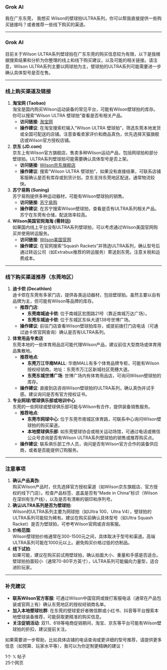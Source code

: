 ### Grok AI

<div class="thinking-container"></div><div class="response-content-markdown [&amp;_a]:text-current [&amp;_a:hover]:text-primary [&amp;_a:hover]:decoration-primary [&amp;_a]:underline [&amp;_a]:decoration-primary/30 [&amp;_a]:underline-offset-2 [&amp;_h2:first-child]:mt-0 [&amp;_h3:first-child]:mt-0 [&amp;_h4:first-child]:mt-0"><p dir="auto" class="break-words" style="white-space: pre-wrap;">我在广东东莞， 我想买 Wilson的壁球拍ULTRA系列，你可以帮我直接提供一些购买链接吗？或者推荐一些线下购买的渠道。</p></div><section class="inline-media-container flex flex-col gap-1"></section><section class="auth-notification flex flex-col gap-1"></section>

---

### Grok AI

<div class="thinking-container"></div><div class="response-content-markdown [&amp;_a]:text-current [&amp;_a:hover]:text-primary [&amp;_a:hover]:decoration-primary [&amp;_a]:underline [&amp;_a]:decoration-primary/30 [&amp;_a]:underline-offset-2 [&amp;_h2:first-child]:mt-0 [&amp;_h3:first-child]:mt-0 [&amp;_h4:first-child]:mt-0"><p dir="auto" class="break-words" style="white-space: pre-wrap;">目前关于Wilson ULTRA系列壁球拍在广东东莞的购买信息较为有限，以下是我根据搜索结果和分析为你整理的线上和线下购买建议，以及可能的相关链接。请注意，Wilson ULTRA系列主要以网球拍为主，壁球拍的ULTRA系列可能需要进一步确认具体型号是否在售。</p>
<hr class="border-border-l2">
<h3 dir="auto" class="">线上购买渠道及链接</h3>
<ol dir="auto" class="marker:text-secondary">
<li class="break-words"><strong class="font-semibold">淘宝网 (Taobao)</strong><br>
淘宝是国内购买Wilson运动装备的常见平台，可能有Wilson壁球拍的库存。你可以搜索“Wilson ULTRA 壁球拍”查看是否有相关产品。
<ul dir="auto" class="marker:text-secondary">
<li class="break-words"><strong class="font-semibold">访问链接</strong>: <a href="https://www.taobao.com" target="_blank" rel="noopener noreferrer">淘宝网</a></li>
<li class="break-words"><strong class="font-semibold">操作建议</strong>: 在淘宝搜索栏输入“Wilson ULTRA 壁球拍”，筛选东莞本地发货或全国可配送的店铺。注意查看卖家评价和商品真伪，优先选择天猫旗舰店或Wilson官方授权店铺。</li>
</ul>
</li>
<li class="break-words"><strong class="font-semibold">京东 (JD.com)</strong><br>
京东上有Wilson官方旗舰店，售卖多种Wilson运动产品，包括网球拍和部分壁球拍。ULTRA系列壁球拍可能需要确认具体型号是否上架。
<ul dir="auto" class="marker:text-secondary">
<li class="break-words"><strong class="font-semibold">访问链接</strong>: <a href="https://mall.jd.com/index-1000004059.html" target="_blank" rel="noopener noreferrer">Wilson京东旗舰店</a></li>
<li class="break-words"><strong class="font-semibold">操作建议</strong>: 搜索“Wilson ULTRA 壁球拍”，如果没有直接结果，可联系店铺客服确认是否有库存或到货计划。京东支持东莞地区配送，通常物流较快。</li>
</ul>
</li>
<li class="break-words"><strong class="font-semibold">苏宁易购 (Suning)</strong><br>
苏宁易购提供多种运动器材，可能有Wilson壁球拍的销售。
<ul dir="auto" class="marker:text-secondary">
<li class="break-words"><strong class="font-semibold">访问链接</strong>: <a href="https://product.suning.com" target="_blank" rel="noopener noreferrer">苏宁易购</a></li>
<li class="break-words"><strong class="font-semibold">操作建议</strong>: 在苏宁搜索Wilson壁球拍，查看是否有ULTRA系列相关产品。苏宁在东莞有仓储，配送效率较高。</li>
</ul>
</li>
<li class="break-words"><strong class="font-semibold">Wilson美国官网海淘 (需转运)</strong><br>
如果国内线上平台没有ULTRA系列壁球拍，可以考虑通过Wilson美国官网购买并使用转运服务。
<ul dir="auto" class="marker:text-secondary">
<li class="break-words"><strong class="font-semibold">访问链接</strong>: <a href="https://www.wilson.com" target="_blank" rel="noopener noreferrer">Wilson美国官网</a></li>
<li class="break-words"><strong class="font-semibold">操作建议</strong>: 在官网搜索“Squash Rackets”并筛选ULTRA系列，确认型号后通过转运公司（如Extrabux推荐的转运服务）寄送到东莞。注意关税和运费成本。</li>
</ul>
</li>
</ol>
<hr class="border-border-l2">
<h3 dir="auto" class="">线下购买渠道推荐（东莞地区）</h3>
<ol dir="auto" class="marker:text-secondary">
<li class="break-words"><strong class="font-semibold">迪卡侬 (Decathlon)</strong><br>
迪卡侬在东莞有多家门店，提供各类运动器材，包括壁球拍。虽然主要以自有品牌为主，但可能有Wilson等品牌的库存。
<ul dir="auto" class="marker:text-secondary">
<li class="break-words"><strong class="font-semibold">推荐门店</strong>:
<ul dir="auto" class="marker:text-secondary">
<li class="break-words"><strong class="font-semibold">东莞南城迪卡侬</strong>: 位于南城区宏图路21号（靠近南城万达广场）。</li>
<li class="break-words"><strong class="font-semibold">东莞东城迪卡侬</strong>: 位于东城区东纵大道138号世博广场。</li>
</ul>
</li>
<li class="break-words"><strong class="font-semibold">操作建议</strong>: 前往门店查看Wilson壁球拍库存，或提前拨打门店电话（可通过迪卡侬官网查询）确认是否有ULTRA系列。</li>
</ul>
</li>
<li class="break-words"><strong class="font-semibold">体育用品专卖店</strong><br>
东莞本地的一些体育用品店可能代理Wilson产品，建议前往大型商场或体育用品集散地。
<ul dir="auto" class="marker:text-secondary">
<li class="break-words"><strong class="font-semibold">推荐地点</strong>:
<ul dir="auto" class="marker:text-secondary">
<li class="break-words"><strong class="font-semibold">东莞万江华南MALL</strong>: 华南MALL有多个体育品牌专柜，可能有Wilson授权经销商。地址：东莞市万江区新城社区莞穗大道。</li>
<li class="break-words"><strong class="font-semibold">东莞东城世博广场</strong>: 世博广场内有体育用品店，可询问Wilson壁球拍的库存。</li>
</ul>
</li>
<li class="break-words"><strong class="font-semibold">操作建议</strong>: 直接到店咨询Wilson壁球拍的ULTRA系列，确认真伪并试手感。建议询问是否有官方授权证书。</li>
</ul>
</li>
<li class="break-words"><strong class="font-semibold">专业网球/壁球俱乐部或培训中心</strong><br>
东莞的一些网球或壁球俱乐部可能与Wilson有合作，提供装备销售服务。
<ul dir="auto" class="marker:text-secondary">
<li class="break-words"><strong class="font-semibold">推荐地点</strong>:
<ul dir="auto" class="marker:text-secondary">
<li class="break-words"><strong class="font-semibold">东莞市网球中心</strong>: 位于东莞市南城区体育路，可联系中心询问Wilson壁球拍的购买渠道。</li>
<li class="break-words"><strong class="font-semibold">本地壁球俱乐部</strong>: 如东莞壁球协会或相关运动场馆，可通过电话或微信公众号咨询是否有Wilson ULTRA系列壁球拍的销售或推荐购买点。</li>
</ul>
</li>
<li class="break-words"><strong class="font-semibold">操作建议</strong>: 联系俱乐部工作人员，询问是否有Wilson官方合作的装备供应商，或者是否能提供订购服务。</li>
</ul>
</li>
</ol>
<hr class="border-border-l2">
<h3 dir="auto" class="">注意事项</h3>
<ol dir="auto" class="marker:text-secondary">
<li class="break-words"><strong class="font-semibold">确认产品真伪</strong>:<br>
购买Wilson产品时，优先选择官方授权渠道（如Wilson京东旗舰店、官方授权的线下门店）。检查产品标签、底盖是否有“Made in China”标识（Wilson在深圳有生产线），以及是否有清晰的钢印和序列号。<a href="https://m.iask.sina.com.cn/b/gVIR0NTnUV41.html" target="_blank" rel="noopener noreferrer" class="web-search-result-chip focus:outline-none focus-visible:outline-none focus-visible:bg:input rounded-md ml-1 mr-0.5" data-state="closed"><div class="inline-flex align-text-bottom items-center justify-center select-none my-0 rounded-md bg-important border border-card-border opacity-60 grayscale hover:filter-none hover:opacity-100 transition-opacity"><img class="size-[18px] m-0 rounded-md" alt="" src="https://imgs.search.brave.com/UtTmK5xpN-gpKcB6dGyLiiuyLfofB7mQ_BGlsjkLM0c/rs:fit:64:0:0:0/g:ce/aHR0cDovL2Zhdmlj/b25zLnNlYXJjaC5i/cmF2ZS5jb20vaWNv/bnMvNWMyM2I4YTUy/MDhhMjM0OGZkMjBm/NGNhMWIzMDU0NDYx/OTJhMDMxZGQzYWEw/NjczNDE5NjM4ZTY1/OTI1NTExMC9tLmlh/c2suc2luYS5jb20u/Y24v"></div></a></li>
<li class="break-words"><strong class="font-semibold">确认ULTRA系列是否为壁球拍</strong>:<br>
Wilson的ULTRA系列主要为网球拍（如Ultra 100、Ultra V4），壁球拍的ULTRA系列可能较为稀有。建议在购买前确认具体型号（如Ultra Squash Racket）是否为壁球拍，可参考Wilson官网或咨询客服。</li>
<li class="break-words"><strong class="font-semibold">价格范围</strong>:<br>
Wilson壁球拍价格通常在300-1500元之间，具体取决于型号和渠道。高端ULTRA系列可能在1000元以上。避免购买价格过低的仿制品。<a href="https://m.iask.sina.com.cn/b/gVIR0NTnUV41.html" target="_blank" rel="noopener noreferrer" class="web-search-result-chip focus:outline-none focus-visible:outline-none focus-visible:bg:input rounded-md ml-1 mr-0.5" data-state="closed"><div class="inline-flex align-text-bottom items-center justify-center select-none my-0 rounded-md bg-important border border-card-border opacity-60 grayscale hover:filter-none hover:opacity-100 transition-opacity"><img class="size-[18px] m-0 rounded-md" alt="" src="https://imgs.search.brave.com/UtTmK5xpN-gpKcB6dGyLiiuyLfofB7mQ_BGlsjkLM0c/rs:fit:64:0:0:0/g:ce/aHR0cDovL2Zhdmlj/b25zLnNlYXJjaC5i/cmF2ZS5jb20vaWNv/bnMvNWMyM2I4YTUy/MDhhMjM0OGZkMjBm/NGNhMWIzMDU0NDYx/OTJhMDMxZGQzYWEw/NjczNDE5NjM4ZTY1/OTI1NTExMC9tLmlh/c2suc2luYS5jb20u/Y24v"></div></a></li>
<li class="break-words"><strong class="font-semibold">线下试拍</strong>:<br>
如果可能，建议在购买前试用壁球拍，确认拍面大小、重量和手感是否适合。壁球拍拍面较小（通常70-80平方英寸），ULTRA系列可能偏向力量型，适合进阶玩家。<a href="https://post.smzdm.com/p/a8p3zmm6/" target="_blank" rel="noopener noreferrer" class="web-search-result-chip focus:outline-none focus-visible:outline-none focus-visible:bg:input rounded-md ml-1 mr-0.5" data-state="closed"><div class="inline-flex align-text-bottom items-center justify-center select-none my-0 rounded-md bg-important border border-card-border opacity-60 grayscale hover:filter-none hover:opacity-100 transition-opacity"><img class="size-[18px] m-0 rounded-md" alt="" src="https://imgs.search.brave.com/j8J2mvTXHOFNWdchWrZg-rz15QrzzplbRtzna3AK6Vk/rs:fit:64:0:0:0/g:ce/aHR0cDovL2Zhdmlj/b25zLnNlYXJjaC5i/cmF2ZS5jb20vaWNv/bnMvYzhjN2YxZGEz/MGZmMGZlMDEwMGQ2/NTRmNmUxZmVmOTc2/ZjUwZTM4MjI5NGZj/YzczYjUxNDQwMGYw/M2FmYTNmYi9wb3N0/LnNtemRtLmNvbS8"></div></a></li>
</ol>
<hr class="border-border-l2">
<h3 dir="auto" class="">补充建议</h3>
<ul dir="auto" class="marker:text-secondary">
<li class="break-words"><strong class="font-semibold">联系Wilson官方客服</strong>: 可通过Wilson中国官网或拨打客服电话（通常在产品包装或官网上有）确认东莞地区的授权经销商名单。</li>
<li class="break-words"><strong class="font-semibold">加入本地壁球社群</strong>: 在东莞的壁球爱好者微信群或小红书、抖音等平台搜索本地壁球装备推荐，可能获取更精准的购买信息。</li>
<li class="break-words"><strong class="font-semibold">关注促销活动</strong>: 双11、618等电商促销期间，淘宝、京东等平台可能有Wilson壁球拍的折扣，建议提前关注。</li>
</ul>
<p dir="auto" class="break-words" style="white-space: pre-wrap;">如果需要进一步帮助，比如具体店铺的电话查询或更详细的型号推荐，请提供更多信息（如预算、玩家水平等），我可以为你定制更精确的建议！</p></div><section class="inline-media-container flex flex-col gap-1"></section><section class="auth-notification flex flex-col gap-1"></section><div class="flex gap-2 mt-1"><div class="search-results flex -ml-1 text-sm gap-2 mb-1"><div class="flex flex-row items-center pr-4 py-1 rounded-full cursor-pointer bg-foreground border border-card-border hover:bg-card-hover hover:border-card-border-focus"><div style="z-index: 3;"><div class="x-post-chip align-text-bottom select-none my-0 rounded-full opacity-100 ml-1.5 flex bg-popover border border-background z-3"><img class="size-[18px] m-0 rounded-full" alt="" src="https://pbs.twimg.com/profile_images/1765219623279177728/o1YiKl95_normal.jpg"></div></div><div class="truncate ml-2">1个 𝕏 帖子</div></div><div class="flex flex-row items-center pr-4 py-1 rounded-full cursor-pointer bg-foreground border border-card-border hover:bg-card-hover hover:border-card-border-focus"><div style="z-index: 3;"><div class="align-text-bottom items-center justify-center select-none transition my-0 rounded-md opacity-100 ml-1.5 flex bg-popover overflow-hidden border border-background z-3"><img class="size-[18px] m-0 rounded-md" alt="" src="https://imgs.search.brave.com/ncJ6AWdvns6e3fHYZrP3VsqAsS7VTXk1L1GbyZJCukc/rs:fit:64:0:0:0/g:ce/aHR0cDovL2Zhdmlj/b25zLnNlYXJjaC5i/cmF2ZS5jb20vaWNv/bnMvYjVjZjA2YzIz/OTMzZGZmZmI2YWRm/ZjcxMWM4YzZjMDY4/OGM4Y2NhZWIxYWZi/YTBkNmFjYWE0ODU2/ZjY0YzZhOC93d3cu/ZXh0cmFidXguY29t/Lw"></div></div><div style="z-index: 2;"><div class="align-text-bottom items-center justify-center select-none transition my-0 rounded-md opacity-100 flex bg-popover overflow-hidden border border-background z-2 -ml-2"><img class="size-[18px] m-0 rounded-md" alt="" src="https://imgs.search.brave.com/bMccMZkxUtOU8SYNFtKDV4XO-Dbchybb0am4MfPciq8/rs:fit:64:0:0:0/g:ce/aHR0cDovL2Zhdmlj/b25zLnNlYXJjaC5i/cmF2ZS5jb20vaWNv/bnMvNzRmY2EzZDg1/Yjk3ZTQ0MzhkNTQ5/NjFkODQ2ZTM5ZThm/ODY4ZTAyZjA0OGZh/MWZlNTAwOGJhMTg2/MmM5YWFmNS96aGlk/YW8uYmFpZHUuY29t/Lw"></div></div><div style="z-index: 1;"><div class="align-text-bottom items-center justify-center select-none transition my-0 rounded-md opacity-100 flex bg-popover overflow-hidden border border-background z-1 -ml-2"><img class="size-[18px] m-0 rounded-md" alt="" src="https://imgs.search.brave.com/ymKqeKhYwo9Pm7CHDnk9lQXlS_RRu51UuX8-Hs6gIoM/rs:fit:64:0:0:0/g:ce/aHR0cDovL2Zhdmlj/b25zLnNlYXJjaC5i/cmF2ZS5jb20vaWNv/bnMvZjY0Y2QxNTli/ZmE4YzBkMDZjMmEy/MWVmOTRmNjA2ZDRm/NTcwNTY5MDUyNDJj/MjVhOWJmNmU0MTg1/MWIxNjVkZi93d3cu/dGFpbW8uY24v"></div></div><div class="truncate ml-2">25个网页</div></div></div></div>

